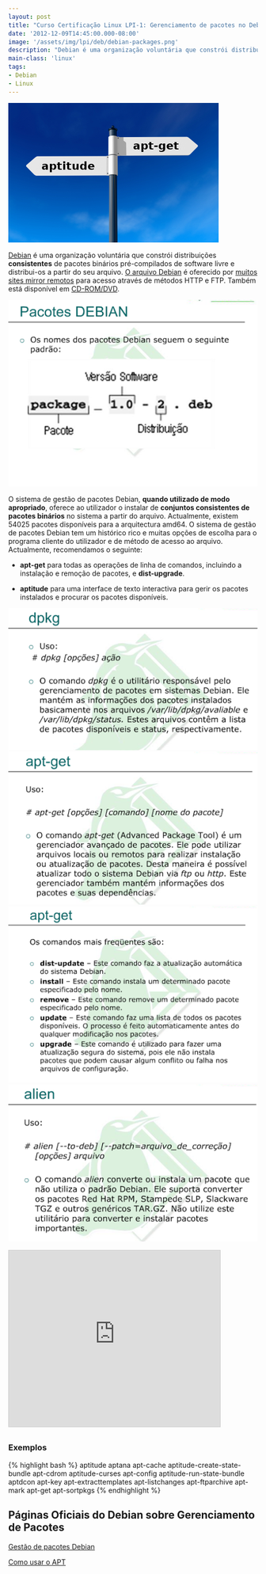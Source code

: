 ```yaml
---
layout: post
title: "Curso Certificação Linux LPI-1: Gerenciamento de pacotes no Debian"
date: '2012-12-09T14:45:00.000-08:00'
image: '/assets/img/lpi/deb/debian-packages.png'
description: "Debian é uma organização voluntária que constrói distribuições consistentes de pacotes binários pré-compilados de software livre e distribui-os a partir do seu arquivo."
main-class: 'linux'
tags:
- Debian
- Linux
---
```


![Curso Certificação Linux LPI-1: Gerenciamento de pacotes no Debian](/assets/img/lpi/deb/debian-packages.png "Curso Certificação Linux LPI-1: Gerenciamento de pacotes no Debian")

[Debian](http://www.debian.org/) é uma organização voluntária que constrói distribuições __consistentes__ de pacotes binários pré-compilados de software livre e distribui-os a partir do seu arquivo. [O arquivo Debian](http://deb.debian.org/debian/) é oferecido por [muitos sites mirror remotos](http://www.debian.org/mirror/) para acesso através de métodos HTTP e FTP. Também está disponível em [CD-ROM/DVD](http://www.debian.org/CD/).

![Blog Linux](/assets/img/lpi/deb/deb1.png "Blog Linux")

O sistema de gestão de pacotes Debian, __quando utilizado de modo apropriado__, oferece ao utilizador o instalar de __conjuntos consistentes de pacotes binários__ no sistema a partir do arquivo. Actualmente, existem 54025 pacotes disponíveis para a arquitectura amd64. O sistema de gestão de pacotes Debian tem um histórico rico e muitas opções de escolha para o programa cliente do utilizador e de método de acesso ao arquivo. Actualmente, recomendamos o seguinte:

* __apt-get__ para todas as operações de linha de comandos, incluindo a instalação e remoção de pacotes, e __dist-upgrade__.

* __aptitude__ para uma interface de texto interactiva para gerir os pacotes instalados e procurar os pacotes disponíveis.



![Blog Linux](/assets/img/lpi/deb/deb2.png "Blog Linux")
![Blog Linux](/assets/img/lpi/deb/deb3.png "Blog Linux")
![Blog Linux](/assets/img/lpi/deb/deb5.png "Blog Linux")
![Blog Linux](/assets/img/lpi/deb/deb4.png "Blog Linux")

<iframe allowfullscreen="allowfullscreen" frameborder="0" height="356" marginheight="0" marginwidth="0" mozallowfullscreen="mozallowfullscreen" scrolling="no" src="http://www.slideshare.net/slideshow/embed_code/15561295" style="border-width: 1px 1px 0; border: 1px solid #CCC; margin-bottom: 5px;" webkitallowfullscreen="webkitallowfullscreen" width="427"></iframe>

### Exemplos

{% highlight bash %}
aptitude aptana
apt-cache aptitude-create-state-bundle
apt-cdrom aptitude-curses
apt-config aptitude-run-state-bundle
aptdcon apt-key
apt-extracttemplates apt-listchanges
apt-ftparchive apt-mark
apt-get apt-sortpkgs
{% endhighlight %}

## Páginas Oficiais do Debian sobre Gerenciamento de Pacotes

[Gestão de pacotes Debian](https://www.debian.org/doc/manuals/debian-reference/ch02.pt.html)

[Como usar o APT](https://www.debian.org/doc/manuals/apt-howto/ch1.pt-br.html)

